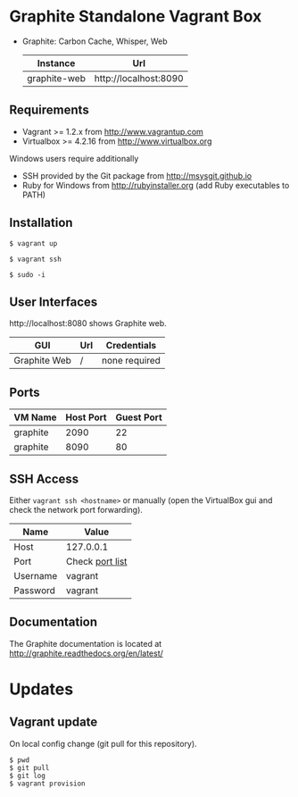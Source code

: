 # Graphite Standalone Vagrant Box

* Graphite: Carbon Cache, Whisper, Web

  Instance                              | Url
  --------------------------------------|--------------------------------------
  graphite-web                          | http://localhost:8090

## Requirements

* Vagrant >= 1.2.x from http://www.vagrantup.com
* Virtualbox >= 4.2.16 from http://www.virtualbox.org

Windows users require additionally

* SSH provided by the Git package from http://msysgit.github.io
* Ruby for Windows from http://rubyinstaller.org (add Ruby executables to PATH)


## Installation

    $ vagrant up

    $ vagrant ssh

    $ sudo -i


## User Interfaces

http://localhost:8080 shows Graphite web.

  GUI               | Url               | Credentials
  ------------------|-------------------|----------------
  Graphite Web      | /                 | none required


## Ports

  VM Name   | Host Port | Guest Port
  ----------|-----------|-----------
  graphite  | 2090      | 22
  graphite  | 8090      | 80


## SSH Access

Either `vagrant ssh <hostname>` or manually (open the VirtualBox gui and check the
network port forwarding).

  Name            | Value
  ----------------|----------------
  Host            | 127.0.0.1
  Port            | Check [port list](#ports)
  Username        | vagrant
  Password        | vagrant


## Documentation

The Graphite documentation is located at http://graphite.readthedocs.org/en/latest/

# Updates

## Vagrant update

On local config change (git pull for this repository).

    $ pwd
    $ git pull
    $ git log
    $ vagrant provision
